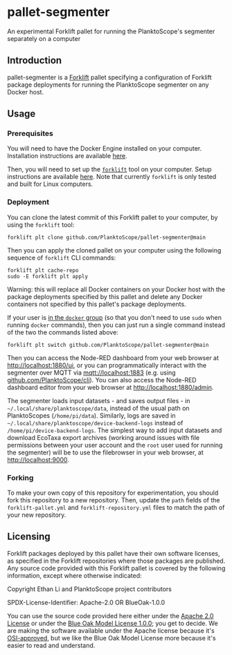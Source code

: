 # pallet-segmenter
An experimental Forklift pallet for running the PlanktoScope's segmenter separately on a computer

## Introduction

pallet-segmenter is a [Forklift](https://github.com/PlanktoScope/forklift) pallet
specifying a configuration of Forklift package deployments for running the PlanktoScope segmenter on
any Docker host.

## Usage

### Prerequisites

You will need to have the Docker Engine installed on your computer. Installation instructions are
available [here](https://docs.docker.com/engine/install/).

Then, you will need to set up the [`forklift`](https://github.com/PlanktoScope/forklift) tool on
your computer. Setup instructions are available
[here](https://github.com/PlanktoScope/forklift?tab=readme-ov-file#downloadinstall-forklift). Note
that currently `forklift` is only tested and built for Linux computers.

### Deployment

You can clone the latest commit of this Forklift pallet to your computer, by
using the `forklift` tool:
```
forklift plt clone github.com/PlanktoScope/pallet-segmenter@main
```

Then you can apply the cloned pallet on your computer using the following sequence of `forklift`
CLI commands:
```
forklift plt cache-repo
sudo -E forklift plt apply
```

Warning: this will replace all Docker containers on your Docker host with the package deployments
specified by this pallet and delete any Docker containers not specified by this pallet's package
deployments.

If your user is [in the `docker` group](https://docs.docker.com/engine/install/linux-postinstall/#manage-docker-as-a-non-root-user)
(so that you don't need to use `sudo` when running `docker`
commands), then you can just run a single command instead of the two the commands listed above:

```
forklift plt switch github.com/PlanktoScope/pallet-segmenter@main
```

Then you can access the Node-RED dashboard from your web browser at
<http://localhost:1880/ui>, or you can programmatically interact with the segmenter over MQTT via
<mqtt://localhost:1883> (e.g. using [github.com/PlanktoScope/cli](https://github.com/PlanktoScope/cli)).
You can also access the Node-RED dashboard editor from your web browser at <http://localhost:1880/admin>.

The segmenter loads input datasets - and saves output files - in `~/.local/share/planktoscope/data`,
instead of the usual path on PlanktoScopes (`/home/pi/data`). Similarly, logs are saved in
`~/.local/share/planktoscope/device-backend-logs` instead of `/home/pi/device-backend-logs`.
The simplest way to add input datasets and download EcoTaxa export archives (working around issues
with file permissions between your user account and the `root` user used for running the segmenter)
will be to use the filebrowser in your web browser, at <http://localhost:9000>.

### Forking

To make your own copy of this repository for experimentation, you should fork this repository to a
new repository. Then, update the `path` fields of the `forklift-pallet.yml` and
`forklift-repository.yml` files to match the path of your new repository.

## Licensing

Forklift packages deployed by this pallet have their own software licenses, as specified in the
Forklift repositories where those packages are published. Any source code provided with this
Forklift pallet is covered by the following information, except where otherwise indicated:

Copyright Ethan Li and PlanktoScope project contributors

SPDX-License-Identifier: Apache-2.0 OR BlueOak-1.0.0

You can use the source code provided here either under the
[Apache 2.0 License](https://www.apache.org/licenses/LICENSE-2.0)
or under the [Blue Oak Model License 1.0.0](https://blueoakcouncil.org/license/1.0.0);
you get to decide. We are making the software available under the Apache license because it's
[OSI-approved](https://writing.kemitchell.com/2019/05/05/Rely-on-OSI.html),
but we like the Blue Oak Model License more because it's easier to read and understand.
